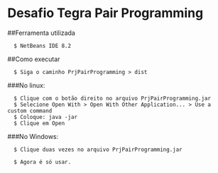 Desafio Tegra Pair Programming
==========

##Ferramenta utilizada
```
  $ NetBeans IDE 8.2
```
##Como executar
```
  $ Siga o caminho PrjPairProgramming > dist
```
###No linux:
```
  $ Clique com o botão direito no arquivo PrjPairProgramming.jar  
  $ Selecione Open With > Open With Other Application... > Use a custom command
  $ Coloque: java -jar
  $ Clique em Open
```
###No Windows:
```  
  $ Clique duas vezes no arquivo PrjPairProgramming.jar
```
```
  $ Agora é só usar.
```
